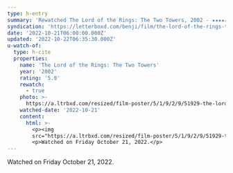```yaml
---
type: h-entry
summary: 'Rewatched The Lord of the Rings: The Two Towers, 2002 - ★★★★★'
syndication: 'https://letterboxd.com/benji/film/the-lord-of-the-rings-the-two-towers/3/'
date: '2022-10-21T06:00:00.000Z'
updated: '2022-10-22T06:35:30.000Z'
u-watch-of:
  type: h-cite
  properties:
    name: 'The Lord of the Rings: The Two Towers'
    year: '2002'
    rating: '5.0'
    rewatch:
      - true
    photo: >-
      https://a.ltrbxd.com/resized/film-poster/5/1/9/2/9/51929-the-lord-of-the-rings-the-two-towers-0-600-0-900-crop.jpg?v=9ef6c09783
    watched-date: '2022-10-21'
    content:
      html: >-
        <p><img
        src="https://a.ltrbxd.com/resized/film-poster/5/1/9/2/9/51929-the-lord-of-the-rings-the-two-towers-0-600-0-900-crop.jpg?v=9ef6c09783"/></p>
        <p>Watched on Friday October 21, 2022.</p>
---
```

Watched on Friday October 21, 2022.
